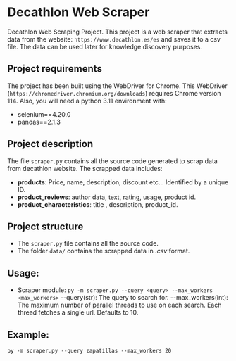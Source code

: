 # Decathlon Web Scraper

Decathlon Web Scraping Project. This project is a web scraper that extracts data from the website: `https://www.decathlon.es/es` and saves it to a csv file.
The data can be used later for knowledge discovery purposes.

## Project requirements

The project has been built using the WebDriver for Chrome. This WebDriver (`https://chromedriver.chromium.org/downloads`) requires Chrome version 114.
Also, you will need a python 3.11 environment with:

- selenium==4.20.0
- pandas==2.1.3

## Project description

The file `scraper.py` contains all the source code generated to scrap data from decathlon website. The scrapped data includes:

- **products**: Price, name, description, discount etc... Identified by a unique ID.
- **product_reviews**: author data, text, rating, usage, product id.
- **product_characteristics**: title , description, product_id.

## Project structure

- The `scraper.py` file contains all the source code.
- The folder `data/` contains the scrapped data in _.csv_ format.

## Usage:

- Scraper module: `py -m scraper.py --query <query> --max_workers <max_workers>`
  --query(str): The query to search for.
  --max_workers(int): The maximum number of parallel threads to use on each search. Each thread fetches a single url. Defaults to 10.

## Example:

`py -m scraper.py --query zapatillas --max_workers 20`
